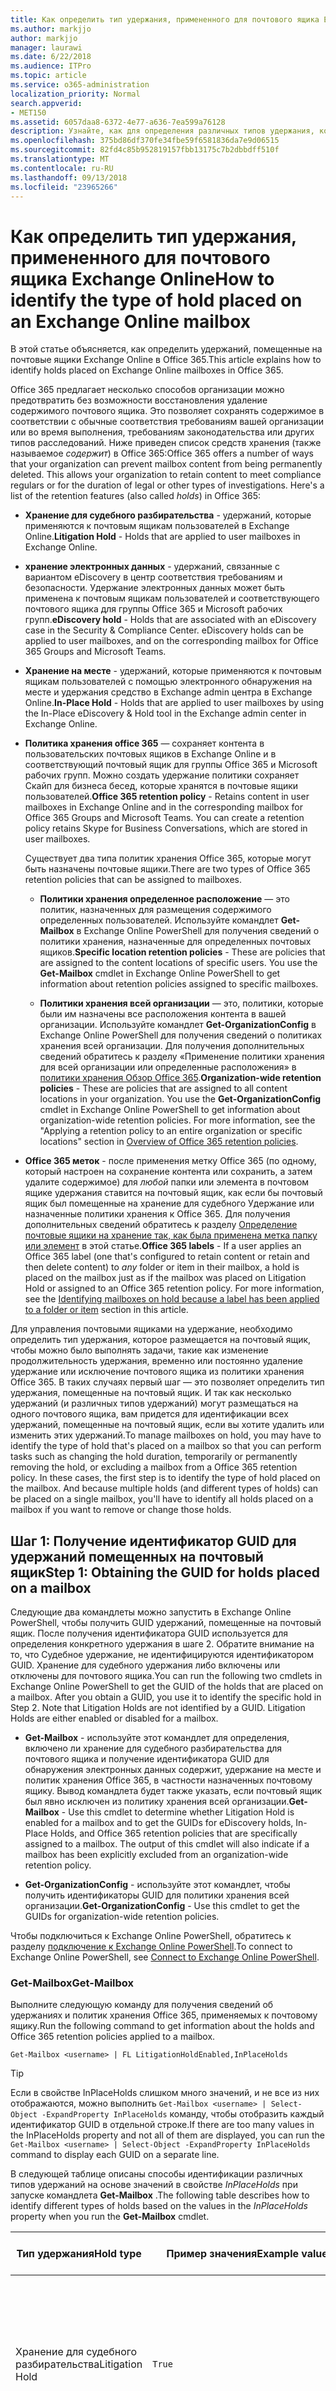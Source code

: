 ```yaml
---
title: Как определить тип удержания, примененного для почтового ящика Exchange Online
ms.author: markjjo
author: markjjo
manager: laurawi
ms.date: 6/22/2018
ms.audience: ITPro
ms.topic: article
ms.service: o365-administration
localization_priority: Normal
search.appverid:
- MET150
ms.assetid: 6057daa8-6372-4e77-a636-7ea599a76128
description: Узнайте, как для определения различных типов удержания, который можно поместить в почтовый ящик Office 365. Эти типы удержаний включают хранение для судебного разбирательства, удержание электронных данных и политики хранения Office 365. Вы также сможете определять, если пользователь была исключена из политики хранения всей организации
ms.openlocfilehash: 375bd86df370fe34fbe59f6581836da7e9d06515
ms.sourcegitcommit: 82fd4c85b952819157fbb13175c7b2dbbdff510f
ms.translationtype: MT
ms.contentlocale: ru-RU
ms.lasthandoff: 09/13/2018
ms.locfileid: "23965266"
---
```

# <a name="how-to-identify-the-type-of-hold-placed-on-an-exchange-online-mailbox"></a><span data-ttu-id="630e6-105">Как определить тип удержания, примененного для почтового ящика Exchange Online</span><span class="sxs-lookup"><span data-stu-id="630e6-105">How to identify the type of hold placed on an Exchange Online mailbox</span></span>

<span data-ttu-id="630e6-106">В этой статье объясняется, как определить удержаний, помещенные на почтовые ящики Exchange Online в Office 365.</span><span class="sxs-lookup"><span data-stu-id="630e6-106">This article explains how to identify holds placed on Exchange Online mailboxes in Office 365.</span></span>

<span data-ttu-id="630e6-p102">Office 365 предлагает несколько способов организации можно предотвратить без возможности восстановления удаление содержимого почтового ящика. Это позволяет сохранять содержимое в соответствии с обычные соответствия требованиям вашей организации или во время выполнения, требованиям законодательства или других типов расследований. Ниже приведен список средств хранения (также называемое *содержит*) в Office 365:</span><span class="sxs-lookup"><span data-stu-id="630e6-p102">Office 365 offers a number of ways that your organization can prevent mailbox content from being permanently deleted. This allows your organization to retain content to meet compliance regulars or for the duration of legal or other types of investigations. Here's a list of the retention features (also called *holds*) in Office 365:</span></span>

- <span data-ttu-id="630e6-110">**Хранение для судебного разбирательства** - удержаний, которые применяются к почтовым ящикам пользователей в Exchange Online.</span><span class="sxs-lookup"><span data-stu-id="630e6-110">**Litigation Hold** - Holds that are applied to user mailboxes in Exchange Online.</span></span>

- <span data-ttu-id="630e6-p103">**хранение электронных данных** - удержаний, связанные с вариантом eDiscovery в центр соответствия требованиям и безопасности. Удержание электронных данных может быть применена к почтовым ящикам пользователей и соответствующего почтового ящика для группы Office 365 и Microsoft рабочих групп.</span><span class="sxs-lookup"><span data-stu-id="630e6-p103">**eDiscovery hold** - Holds that are associated with an eDiscovery case in the Security & Compliance Center. eDiscovery holds can be applied to user mailboxes, and on the corresponding mailbox for Office 365 Groups and Microsoft Teams.</span></span>

- <span data-ttu-id="630e6-113">**Хранение на месте** - удержаний, которые применяются к почтовым ящикам пользователей с помощью электронного обнаружения на месте и удержания средство в Exchange admin центра в Exchange Online.</span><span class="sxs-lookup"><span data-stu-id="630e6-113">**In-Place Hold** - Holds that are applied to user mailboxes by using the In-Place eDiscovery & Hold tool in the Exchange admin center in Exchange Online.</span></span>

- <span data-ttu-id="630e6-p104">**Политика хранения office 365** — сохраняет контента в пользовательских почтовых ящиков в Exchange Online и в соответствующий почтовый ящик для группы Office 365 и Microsoft рабочих групп. Можно создать удержание политики сохраняет Скайп для бизнеса бесед, которые хранятся в почтовые ящики пользователей.</span><span class="sxs-lookup"><span data-stu-id="630e6-p104">**Office 365 retention policy** - Retains content in user mailboxes in Exchange Online and in the corresponding mailbox for Office 365 Groups and Microsoft Teams. You can create a retention policy retains Skype for Business Conversations, which are stored in user mailboxes.</span></span>

  <span data-ttu-id="630e6-116">Существует два типа политик хранения Office 365, которые могут быть назначены почтовые ящики.</span><span class="sxs-lookup"><span data-stu-id="630e6-116">There are two types of Office 365 retention policies that can be assigned to mailboxes.</span></span>

    - <span data-ttu-id="630e6-p105">**Политики хранения определенное расположение** — это политик, назначенных для размещения содержимого определенных пользователей. Используйте командлет **Get-Mailbox** в Exchange Online PowerShell для получения сведений о политики хранения, назначенные для определенных почтовых ящиков.</span><span class="sxs-lookup"><span data-stu-id="630e6-p105">**Specific location retention policies** - These are policies that are assigned to the content locations of specific users. You use the **Get-Mailbox** cmdlet in Exchange Online PowerShell to get information about retention policies assigned to specific mailboxes.</span></span>

    - <span data-ttu-id="630e6-p106">**Политики хранения всей организации** — это, политики, которые были им назначены все расположения контента в вашей организации. Используйте командлет **Get-OrganizationConfig** в Exchange Online PowerShell для получения сведений о политиках хранения всей организации. Для получения дополнительных сведений обратитесь к разделу «Применение политики хранения для всей организации или определенные расположения» в [политики хранения Обзор Office 365](retention-policies.md#applying-a-retention-policy-to-an-entire-organization-or-specific-locations).</span><span class="sxs-lookup"><span data-stu-id="630e6-p106">**Organization-wide retention policies** - These are policies that are assigned to all content locations in your organization. You use the **Get-OrganizationConfig** cmdlet in Exchange Online PowerShell to get information about organization-wide retention policies. For more information, see the "Applying a retention policy to an entire organization or specific locations" section in [Overview of Office 365 retention policies](retention-policies.md#applying-a-retention-policy-to-an-entire-organization-or-specific-locations).</span></span>

- <span data-ttu-id="630e6-p107">**Office 365 меток** - после применения метку Office 365 (по одному, который настроен на сохранение контента или сохранить, а затем удалите содержимое) для *любой* папки или элемента в почтовом ящике удержания ставится на почтовый ящик, как если бы почтовый ящик был помещенные на хранение для судебного Удержание или назначенные политики хранения к Office 365. Для получения дополнительных сведений обратитесь к разделу [Определение почтовые ящики на хранение так, как была применена метка папку или элемент](#identifying-mailboxes-on-hold-because-a-label-has-been-applied-to-a-folder-or-item) в этой статье.</span><span class="sxs-lookup"><span data-stu-id="630e6-p107">**Office 365 labels** - If a user applies an Office 365 label (one that's configured to retain content or retain and then delete content) to *any* folder or item in their mailbox, a hold is placed on the mailbox just as if the mailbox was placed on Litigation Hold or assigned to an Office 365 retention policy. For more information, see the [Identifying mailboxes on hold because a label has been applied to a folder or item](#identifying-mailboxes-on-hold-because-a-label-has-been-applied-to-a-folder-or-item) section in this article.</span></span>

<span data-ttu-id="630e6-p108">Для управления почтовыми ящиками на удержание, необходимо определить тип удержания, которое размещается на почтовый ящик, чтобы можно было выполнять задачи, такие как изменение продолжительность удержания, временно или постоянно удаление удержание или исключение почтового ящика из политики хранения Office 365. В таких случаях первый шаг — это позволяет определить тип удержания, помещенные на почтовый ящик. И так как несколько удержаний (и различных типов удержаний) могут размещаться на одного почтового ящика, вам придется для идентификации всех удержаний, помещенные на почтовый ящик, если вы хотите удалить или изменить этих удержаний.</span><span class="sxs-lookup"><span data-stu-id="630e6-p108">To manage mailboxes on hold, you may have to identify the type of hold that's placed on a mailbox so that you can perform tasks such as changing the hold duration, temporarily or permanently removing the hold, or excluding a mailbox from a Office 365 retention policy. In these cases, the first step is to identify the type of hold placed on the mailbox. And because multiple holds (and different types of holds) can be placed on a single mailbox, you'll have to identify all holds placed on a mailbox if you want to remove or change those holds.</span></span>

## <a name="step-1-obtaining-the-guid-for-holds-placed-on-a-mailbox"></a><span data-ttu-id="630e6-127">Шаг 1: Получение идентификатор GUID для удержаний помещенных на почтовый ящик</span><span class="sxs-lookup"><span data-stu-id="630e6-127">Step 1: Obtaining the GUID for holds placed on a mailbox</span></span>

<span data-ttu-id="630e6-p109">Следующие два командлеты можно запустить в Exchange Online PowerShell, чтобы получить GUID удержаний, помещенные на почтовый ящик. После получения идентификатора GUID используется для определения конкретного удержания в шаге 2. Обратите внимание на то, что Судебное удержание, не идентифицируются идентификатором GUID. Хранение для судебного удержания либо включены или отключены для почтового ящика.</span><span class="sxs-lookup"><span data-stu-id="630e6-p109">You can run the following two cmdlets in Exchange Online PowerShell to get the GUID of the holds that are placed on a mailbox. After you obtain a GUID, you use it to identify the specific hold in Step 2. Note that Litigation Holds are not identified by a GUID. Litigation Holds are either enabled or disabled for a mailbox.</span></span>

- <span data-ttu-id="630e6-p110">**Get-Mailbox** - используйте этот командлет для определения, включено ли хранение для судебного разбирательства для почтового ящика и получение идентификатора GUID для обнаружения электронных данных содержит, удержание на месте и политик хранения Office 365, в частности назначенных почтовому ящику. Вывод командлета будет также указать, если почтовый ящик был явно исключен из политику хранения всей организации.</span><span class="sxs-lookup"><span data-stu-id="630e6-p110">**Get-Mailbox** - Use this cmdlet to determine whether Litigation Hold is enabled for a mailbox and to get the GUIDs for eDiscovery holds, In-Place Holds, and Office 365 retention policies that are specifically assigned to a mailbox. The output of this cmdlet will also indicate if a mailbox has been explicitly excluded from an organization-wide retention policy.</span></span>

- <span data-ttu-id="630e6-134">**Get-OrganizationConfig** - используйте этот командлет, чтобы получить идентификаторы GUID для политики хранения всей организации.</span><span class="sxs-lookup"><span data-stu-id="630e6-134">**Get-OrganizationConfig** - Use this cmdlet to get the GUIDs for organization-wide retention policies.</span></span>

<span data-ttu-id="630e6-135">Чтобы подключиться к Exchange Online PowerShell, обратитесь к разделу [подключение к Exchange Online PowerShell](https://docs.microsoft.com/powershell/exchange/exchange-online/connect-to-exchange-online-powershell/connect-to-exchange-online-powershell?view=exchange-ps).</span><span class="sxs-lookup"><span data-stu-id="630e6-135">To connect to Exchange Online PowerShell, see [Connect to Exchange Online PowerShell](https://docs.microsoft.com/powershell/exchange/exchange-online/connect-to-exchange-online-powershell/connect-to-exchange-online-powershell?view=exchange-ps).</span></span>

### <a name="get-mailbox"></a><span data-ttu-id="630e6-136">Get-Mailbox</span><span class="sxs-lookup"><span data-stu-id="630e6-136">Get-Mailbox</span></span>

<span data-ttu-id="630e6-137">Выполните следующую команду для получения сведений об удержаниях и политик хранения Office 365, применяемых к почтовому ящику.</span><span class="sxs-lookup"><span data-stu-id="630e6-137">Run the following command to get information about the holds and Office 365 retention policies applied to a mailbox.</span></span>

```
Get-Mailbox <username> | FL LitigationHoldEnabled,InPlaceHolds
```

> [!TIP]
> <span data-ttu-id="630e6-138">Если в свойстве InPlaceHolds слишком много значений, и не все из них отображаются, можно выполнить `Get-Mailbox <username> | Select-Object -ExpandProperty InPlaceHolds` команду, чтобы отобразить каждый идентификатор GUID в отдельной строке.</span><span class="sxs-lookup"><span data-stu-id="630e6-138">If there are too many values in the InPlaceHolds property and not all of them are displayed, you can run the `Get-Mailbox <username> | Select-Object -ExpandProperty InPlaceHolds` command to display each GUID on a separate line.</span></span>

<span data-ttu-id="630e6-139">В следующей таблице описаны способы идентификации различных типов удержаний на основе значений в свойстве *InPlaceHolds* при запуске командлета **Get-Mailbox** .</span><span class="sxs-lookup"><span data-stu-id="630e6-139">The following table describes how to identify different types of holds based on the values in the *InPlaceHolds* property when you run the **Get-Mailbox** cmdlet.</span></span>


|<span data-ttu-id="630e6-140">Тип удержания</span><span class="sxs-lookup"><span data-stu-id="630e6-140">Hold type</span></span>  |<span data-ttu-id="630e6-141">Пример значения</span><span class="sxs-lookup"><span data-stu-id="630e6-141">Example value</span></span>  |<span data-ttu-id="630e6-142">Как определить удержания</span><span class="sxs-lookup"><span data-stu-id="630e6-142">How to identify the hold</span></span>  |
|---------|---------|---------|
|<span data-ttu-id="630e6-143">Хранение для судебного разбирательства</span><span class="sxs-lookup"><span data-stu-id="630e6-143">Litigation Hold</span></span>     |    `True`     |     <span data-ttu-id="630e6-144">Хранение для судебного разбирательства включен для почтового ящика, если свойство *LitigationHoldEnabled* имеет значение `True`.</span><span class="sxs-lookup"><span data-stu-id="630e6-144">Litigation Hold is enabled for a mailbox if the *LitigationHoldEnabled* property is set to `True`.</span></span>    |
|<span data-ttu-id="630e6-145">Удержание электронных данных</span><span class="sxs-lookup"><span data-stu-id="630e6-145">eDiscovery hold</span></span>     |  `UniH7d895d48-7e23-4a8d-8346-533c3beac15d`       |   <span data-ttu-id="630e6-p111">*Свойство InPlaceHolds* содержит идентификатор GUID для любого удержания, связанные с вариантом eDiscovery в центр соответствия требованиям и безопасности. Чтобы узнать, это удержание электронных данных, так как код GUID начинается с `UniH` префикс (который обозначает единой хранения).</span><span class="sxs-lookup"><span data-stu-id="630e6-p111">The *InPlaceHolds property* contains the GUID of any hold associated with an eDiscovery case in the Security & Compliance Center. You can tell this is an eDiscovery hold because the GUID starts with the `UniH` prefix (which denotes a Unified Hold).</span></span>      |
|<span data-ttu-id="630e6-148">Хранение на месте</span><span class="sxs-lookup"><span data-stu-id="630e6-148">In-Place Hold</span></span>     |     `c0ba3ce811b6432a8751430937152491` <br/> <span data-ttu-id="630e6-149">или</span><span class="sxs-lookup"><span data-stu-id="630e6-149">or</span></span> <br/> `cld9c0a984ca74b457fbe4504bf7d3e00de`  |     <span data-ttu-id="630e6-p112">Свойство *InPlaceHolds* содержит идентификатор GUID режима сохранения, помещенные на почтовый ящик. Чтобы узнать, это хранение на месте, так как код GUID не начинается с префикса или начинается с `cld` префикса.</span><span class="sxs-lookup"><span data-stu-id="630e6-p112">The *InPlaceHolds* property contains the GUID of the In-Place Hold that's placed on the mailbox. You can tell this is an In-Place Hold because the GUID either doesn't start with a prefix or it starts with the `cld` prefix.</span></span>     |
|<span data-ttu-id="630e6-152">Политика хранения Office 365, в частности применяется к почтовому ящику</span><span class="sxs-lookup"><span data-stu-id="630e6-152">Office 365 retention policy specifically applied to the mailbox</span></span>     |    `mbxcdbbb86ce60342489bff371876e7f224:1` <br/> <span data-ttu-id="630e6-153">или</span><span class="sxs-lookup"><span data-stu-id="630e6-153">or</span></span> <br/> `skp127d7cf1076947929bf136b7a2a8c36f:3`     |     <span data-ttu-id="630e6-p113">Свойство InPlaceHolds содержит GUID политики хранения любого заданного расположения, которая применяется к почтовому ящику. Можно определить политики хранения, так как код GUID начинается с `mbx` или `skp` префикса. `skp` Префикс указывает, что политика хранения применяется к Скайп для бизнеса бесед в почтовый ящик пользователя.</span><span class="sxs-lookup"><span data-stu-id="630e6-p113">The InPlaceHolds property contains GUIDs of any specific location retention policy that's applied to the mailbox. You can identify retention policies because the GUID starts with the `mbx` or the `skp` prefix. The `skp` prefix indicates that the retention policy is applied to Skype for Business conversations in the user's mailbox.</span></span>    |
|<span data-ttu-id="630e6-157">Исключить из политики хранения всей организации Office 365</span><span class="sxs-lookup"><span data-stu-id="630e6-157">Excluded from an organization-wide Office 365 retention policy</span></span>     |   `-mbxe9b52bf7ab3b46a286308ecb29624696`      |     <span data-ttu-id="630e6-158">Если почтовый ящик исключены из политики хранения всей организации Office 365, идентификатор GUID для почтового ящика исключается из политики хранения отображаемое в свойстве InPlaceHolds и отмечаются `-mbx` префикса.</span><span class="sxs-lookup"><span data-stu-id="630e6-158">If a mailbox is excluded from an organization-wide Office 365 retention policy, the GUID for the retention policy the mailbox is excluded from is displayed in the InPlaceHolds property and is identified by the `-mbx` prefix.</span></span>    |

### <a name="get-organizationconfig"></a><span data-ttu-id="630e6-159">Get-OrganizationConfig</span><span class="sxs-lookup"><span data-stu-id="630e6-159">Get-OrganizationConfig</span></span>
<span data-ttu-id="630e6-p114">Если свойство *InPlaceHolds* пустое при запуске командлета **Get-Mailbox** , по-прежнему могут существовать один или несколько всей организации Office 365 политики хранения применяется к почтовому ящику. Выполните следующую команду в Exchange Online PowerShell, чтобы получить список идентификаторов GUID для политики хранения всей организации Office 365.</span><span class="sxs-lookup"><span data-stu-id="630e6-p114">If the *InPlaceHolds* property is empty when you run the **Get-Mailbox** cmdlet, there still may be one or more organization-wide Office 365 retention policies applied to the mailbox. Run the following command in Exchange Online PowerShell to get a list of GUIDs for organization-wide Office 365 retention policies.</span></span>

```
Get-OrganizationConfig | FL InPlaceHolds
```

> [!TIP]
> <span data-ttu-id="630e6-162">Если в свойстве InPlaceHolds слишком много значений, и не все из них отображаются, можно выполнить `Get-OrganizationConfig | Select-Object -ExpandProperty InPlaceHolds` команду, чтобы отобразить каждый идентификатор GUID в отдельной строке.</span><span class="sxs-lookup"><span data-stu-id="630e6-162">If there are too many values in the InPlaceHolds property and not all of them are displayed, you can run the `Get-OrganizationConfig | Select-Object -ExpandProperty InPlaceHolds` command to display each GUID on a separate line.</span></span>

<span data-ttu-id="630e6-163">В следующей таблице описаны различные типы удержаний всей организации, а также для идентификации каждого типа на основании идентификаторы GUID, содержащихся в свойстве *InPlaceHolds* при запуске командлета **Get-OrganizationConfig** .</span><span class="sxs-lookup"><span data-stu-id="630e6-163">The following table describes the different types of organization-wide holds and how to identify each type based on the GUIDs contained in *InPlaceHolds* property when you run the **Get-OrganizationConfig** cmdlet.</span></span>


|<span data-ttu-id="630e6-164">Тип удержания</span><span class="sxs-lookup"><span data-stu-id="630e6-164">Hold type</span></span>  |<span data-ttu-id="630e6-165">Пример значения</span><span class="sxs-lookup"><span data-stu-id="630e6-165">Example value</span></span>  |<span data-ttu-id="630e6-166">Описание</span><span class="sxs-lookup"><span data-stu-id="630e6-166">Description</span></span>  |
|---------|---------|---------|
|<span data-ttu-id="630e6-167">Office 365 хранения политики применены к почтовые ящики Exchange, общих папок Exchange или группам чаты</span><span class="sxs-lookup"><span data-stu-id="630e6-167">Office 365 retention policies applied to Exchange mailboxes, Exchange public folders, and Teams chats</span></span>    |      `mbx7cfb30345d454ac0a989ab3041051209:2`   |   <span data-ttu-id="630e6-p115">Политики хранения всей организации применяются к почтовым ящикам Exchange, общие папки Exchange и чаты 1xN в группах Microsoft идентифицируются по GUID, начинающиеся со `mbx` префикса. Обратите внимание на то, что 1xN чаты хранятся в почтовом ящике отдельных чата участникам.</span><span class="sxs-lookup"><span data-stu-id="630e6-p115">Organization-wide retention policies applied to Exchange mailboxes, Exchange public folders, and 1xN chats in Microsoft Teams are identified by GUIDs that start with the `mbx` prefix. Note that 1xN chats are stored in the mailbox of the individual chat participants.</span></span>      |
|<span data-ttu-id="630e6-170">Office 365 хранения политики, применяемые к сообщениям, канал группы Office 365 и рабочих групп</span><span class="sxs-lookup"><span data-stu-id="630e6-170">Office 365 retention policy applied to Office 365 Groups and Teams channel messages</span></span>     |   `grp1a0a132ee8944501a4bb6a452ec31171:3`      |    <span data-ttu-id="630e6-p116">Политики хранения всей организации, применяемые к группам Office 365 и сообщения в группах Microsoft идентифицируются по GUID, начинающиеся со `grp` префикса. Обратите внимание на то, что сообщения хранятся в почтовом ящике группы, связанный с группы разработчиков Microsoft.</span><span class="sxs-lookup"><span data-stu-id="630e6-p116">Organization-wide retention policies applied to Office 365 groups and channel messages in Microsoft Teams are identified by GUIDs that start with the `grp` prefix. Note that channel messages are stored in the group mailbox that is associated with a Microsoft Team.</span></span>     |

<span data-ttu-id="630e6-173">Дополнительные политики хранения сведения, применяемые к группам Майкрософт содержатся в разделе» Расположение команды « [Обзор политик хранения](retention-policies.md#applying-a-retention-policy-to-an-entire-organization-or-specific-locations).</span><span class="sxs-lookup"><span data-stu-id="630e6-173">For more information retention policies applied to Microsoft Teams, see the "Teams location" section [Overview of retention policies](retention-policies.md#applying-a-retention-policy-to-an-entire-organization-or-specific-locations).</span></span>

### <a name="understanding-the-format-of-the-inplaceholds-value-for-retention-policies"></a><span data-ttu-id="630e6-174">Общие сведения о формате значение InPlaceHolds для политики хранения</span><span class="sxs-lookup"><span data-stu-id="630e6-174">Understanding the format of the InPlaceHolds value for retention policies</span></span>

<span data-ttu-id="630e6-p117">В дополнение к префикс (mbx, skp или группу), идентифицирующее элемент в свойство InPlaceHolds как политики хранения к Office 365 значение также содержит суффикс, идентифицирующий тип действия хранения, настроенной для политики. Например суффикс действие выделяется полужирным шрифтом в следующих примерах:</span><span class="sxs-lookup"><span data-stu-id="630e6-p117">In addition to the prefix (mbx, skp, or grp) that identifies an item in the InPlaceHolds property as an Office 365 retention policy, the value also contains a suffix that identifies the type of retention action that's configured for the policy. For example, the action suffix is highlighted in bold type in the following examples:</span></span>

   <span data-ttu-id="630e6-177">`skp127d7cf1076947929bf136b7a2a8c36f`**: 1**</span><span class="sxs-lookup"><span data-stu-id="630e6-177">`skp127d7cf1076947929bf136b7a2a8c36f`**:1**</span></span>

   <span data-ttu-id="630e6-178">`mbx7cfb30345d454ac0a989ab3041051209`**: 2**</span><span class="sxs-lookup"><span data-stu-id="630e6-178">`mbx7cfb30345d454ac0a989ab3041051209`**:2**</span></span>

   <span data-ttu-id="630e6-179">`grp1a0a132ee8944501a4bb6a452ec31171`**: 3**</span><span class="sxs-lookup"><span data-stu-id="630e6-179">`grp1a0a132ee8944501a4bb6a452ec31171`**:3**</span></span>

<span data-ttu-id="630e6-180">В следующей таблице приведены три возможных хранения действия:</span><span class="sxs-lookup"><span data-stu-id="630e6-180">The following table defines the three possible retention actions:</span></span>

|<span data-ttu-id="630e6-181">Значение</span><span class="sxs-lookup"><span data-stu-id="630e6-181">Value</span></span>  |<span data-ttu-id="630e6-182">Описание</span><span class="sxs-lookup"><span data-stu-id="630e6-182">Description</span></span>  |
|---------|---------|
|<span data-ttu-id="630e6-183">**1**</span><span class="sxs-lookup"><span data-stu-id="630e6-183">**1**</span></span>     | <span data-ttu-id="630e6-184">Указывает, что политика хранения настроена для удаления элементов; политика не сохраняет элементов.</span><span class="sxs-lookup"><span data-stu-id="630e6-184">Indicates the retention policy is configured to delete items; the policy doesn't retain items.</span></span>        |
|<span data-ttu-id="630e6-185">**2**</span><span class="sxs-lookup"><span data-stu-id="630e6-185">**2**</span></span>    |    <span data-ttu-id="630e6-186">Указывает, что политика хранения настроена для хранения элементов; политика не удаляет элементы, по истечении срока хранения.</span><span class="sxs-lookup"><span data-stu-id="630e6-186">Indicates the retention policy is configured to hold items; the policy doesn't delete items after the retention period expires.</span></span>     |
|<span data-ttu-id="630e6-187">**3**</span><span class="sxs-lookup"><span data-stu-id="630e6-187">**3**</span></span>     |   <span data-ttu-id="630e6-188">Указывает, что политика хранения, настроенная для хранения элементов и удалять их по истечении срока хранения.</span><span class="sxs-lookup"><span data-stu-id="630e6-188">Indicates the retention policy is configured to hold items and then delete them after the retention period expires.</span></span>      |

<span data-ttu-id="630e6-189">Дополнительные сведения о действиях хранения обратитесь к разделу «Сохранение содержимого в течение определенного периода времени» в статье [Overview of политики хранения](retention-policies.md#retaining-content-for-a-specific-period-of-time).</span><span class="sxs-lookup"><span data-stu-id="630e6-189">For more information about retention actions, see the "Retaining content for a specific period of time" section in [Overview of retention policies](retention-policies.md#retaining-content-for-a-specific-period-of-time).</span></span>
   
## <a name="step-2-using-the-guid-to-identify-the-hold"></a><span data-ttu-id="630e6-190">Шаг 2: Использование GUID для обнаружения удержания</span><span class="sxs-lookup"><span data-stu-id="630e6-190">Step 2: Using the GUID to identify the hold</span></span>

<span data-ttu-id="630e6-p118">После получения идентификатора GUID для удержания, применяемый к почтовому ящику, следующим шагом является используйте этот идентификатор GUID для идентификации удержания. Приведенные ниже показано, как определить имя удержания (и другие сведения) с помощью удержания GUID.</span><span class="sxs-lookup"><span data-stu-id="630e6-p118">After you obtain the GUID for a hold that is applied to a mailbox, the next step is to use that GUID to identify the hold. The following sections show how to identify the name of the hold (and other information) by using the hold GUID.</span></span>

### <a name="ediscovery-holds"></a><span data-ttu-id="630e6-193">содержит eDiscovery</span><span class="sxs-lookup"><span data-stu-id="630e6-193">eDiscovery holds</span></span>

<span data-ttu-id="630e6-p119">Выполните следующие команды в безопасности & PowerShell центр соответствия требованиям для идентификации удержание электронных данных, которая применяется к почтовому ящику. Идентификатор GUID (не включая префикс UniH) для обнаружения электронных данных разбирательства был определен на шаге 1. Первая команда создает переменную, которая содержит сведения об удержании; Эта переменная используется в другие команды. Вторая команда отображает имя случая обнаружения электронных данных, связанного с удержания. Третий команда отображает имени удержания и список почтовых ящиков, которой применяется удержания.</span><span class="sxs-lookup"><span data-stu-id="630e6-p119">Run the following commands in Security & Compliance Center PowerShell to identify an eDiscovery hold that's applied to the mailbox. Use the GUID (not including the UniH prefix) for the eDiscovery hold that you identified in Step 1. The first command creates a variable that contains information about the hold; this variable is used in the other commands. The second command displays the name of the eDiscovery case the hold is associated with. The third command displays the name of the hold and a list of the mailboxes the hold applies to.</span></span>

```
$CaseHold = Get-CaseHoldPolicy <hold GUID without prefix>
```

```
Get-ComplianceCase $CaseHold.CaseId | FL Name
```

```
$CaseHold | FL Name,ExchangeLocation
```

<span data-ttu-id="630e6-199">Чтобы подключиться к безопасности и соответствия требованиям центр PowerShell, обратитесь к разделу [подключение к Office 365 безопасность и соответствие требованиям центр PowerShell](https://docs.microsoft.com/powershell/exchange/office-365-scc/connect-to-scc-powershell/connect-to-scc-powershell?view=exchange-ps).</span><span class="sxs-lookup"><span data-stu-id="630e6-199">To connect to Security & Compliance Center PowerShell, see  [Connect to Office 365 Security & Compliance Center PowerShell](https://docs.microsoft.com/powershell/exchange/office-365-scc/connect-to-scc-powershell/connect-to-scc-powershell?view=exchange-ps).</span></span>

### <a name="in-place-holds"></a><span data-ttu-id="630e6-200">Хранение на месте</span><span class="sxs-lookup"><span data-stu-id="630e6-200">In-Place Holds</span></span>

<span data-ttu-id="630e6-p120">Выполните следующую команду в Exchange Online PowerShell для идентификации хранение на месте, которая применяется к почтовому ящику. Используйте идентификатор GUID для хранения на месте, который был определен на шаге 1. Команда отображает имени удержания и список почтовых ящиков, которой применяется удержания.</span><span class="sxs-lookup"><span data-stu-id="630e6-p120">Run the following command in Exchange Online PowerShell to identify the In-Place Hold that's applied to the mailbox. Use the GUID for the In-Place Hold that you identified in Step 1. The command displays the name of the hold and a list of the mailboxes the hold applies to.</span></span>

```
Get-MailboxSearch -InPlaceHoldIdentity <hold GUID> | FL Name,SourceMailboxes
```
<span data-ttu-id="630e6-204">Обратите внимание, если идентификатор GUID для хранения на месте начинается с `cld` префиксов, обязательно включите префикс при выполнении предыдущей команды.</span><span class="sxs-lookup"><span data-stu-id="630e6-204">Note that if the GUID for the In-Place Hold starts with the `cld` prefix, be sure to include the prefix when running the previous command.</span></span>

### <a name="office-365-retention-policies"></a><span data-ttu-id="630e6-205">Политики хранения Office 365</span><span class="sxs-lookup"><span data-stu-id="630e6-205">Office 365 retention policies</span></span>

<span data-ttu-id="630e6-p121">Выполните следующую команду в безопасности и соответствия требованиям центр PowerShell удостоверения политики хранения Office 365 (всей организации или определенного расположения), которая применяется к почтовому ящику. Используйте идентификатор GUID (не включая префикс mbx, skp или группу или суффикс действие), который был определен на шаге 1.</span><span class="sxs-lookup"><span data-stu-id="630e6-p121">Run the following command in Security & Compliance Center PowerShell to identity the Office 365 retention policy (organization-wide or specific location) that's applied to the mailbox. Use the GUID (not including the mbx, skp, or grp prefix or the action suffix) that you identified in Step 1.</span></span>

```
Get-RetentionCompliancePolicy <hold GUID without prefix or suffix> -DistributionDetail  | FL Name,*Location
```

## <a name="identifying-mailboxes-on-hold-because-a-label-has-been-applied-to-a-folder-or-item"></a><span data-ttu-id="630e6-208">Идентификационные почтовые ящики на хранение так, как была применена метка папку или элемент</span><span class="sxs-lookup"><span data-stu-id="630e6-208">Identifying mailboxes on hold because a label has been applied to a folder or item</span></span>

<span data-ttu-id="630e6-p122">Каждый раз, когда пользователь применяет метки, который настроен на сохранение контента или сохранить, а затем удалите содержимое в любую папку или элемент в свой почтовый ящик, свойства почтового ящика *ComplianceTagHoldApplied* имеет значение **True**. В этом случае считается, что почтовый ящик будет отложен, как если он был помещенные на хранение для судебного разбирательства или назначенные политики хранения к Office 365. Если свойство *ComplianceTagHoldApplied* имеет значение **True**, могут возникнуть следующие действия:</span><span class="sxs-lookup"><span data-stu-id="630e6-p122">Whenever a user applies a label that's configured to retain content or retain and then delete content to any folder or item in their mailbox, the *ComplianceTagHoldApplied* mailbox property is set to **True**. When this happens, the mailbox is considered to be on hold, just as if it was placed on Litigation Hold or assigned to an Office 365 retention policy. When the *ComplianceTagHoldApplied* property is set to **True**, the following things may occur:</span></span>

- <span data-ttu-id="630e6-212">При удалении почтового ящика или учетной записи пользователя Office 365 пользователя почтового ящика становится [неактивного почтового ящика](inactive-mailboxes-in-office-365.md).</span><span class="sxs-lookup"><span data-stu-id="630e6-212">If the mailbox or the user's Office 365 user account is deleted, the mailbox becomes an [inactive mailbox](inactive-mailboxes-in-office-365.md).</span></span>
- <span data-ttu-id="630e6-213">Не сможет отключить почтового ящика (основной почтовый ящик или архивного почтового ящика, если он включен).</span><span class="sxs-lookup"><span data-stu-id="630e6-213">You won't be able to disable the mailbox (either the primary mailbox or the archive mailbox, if it's enabled).</span></span>
- <span data-ttu-id="630e6-p123">Больше, чем предполагалось может храниться элементов в почтовом ящике. Тем, что почтовый ящик находится на удержании и таким образом элементов не будут окончательно удалены (очищены).</span><span class="sxs-lookup"><span data-stu-id="630e6-p123">Items in the mailbox may be retained longer than expected. This is because the mailbox is on hold and therefore no items will be permanently deleted (purged).</span></span>

<span data-ttu-id="630e6-216">Чтобы просмотреть значение свойства *ComplianceTagHoldApplied* , выполните следующую команду в Exchange Online PowerShell:</span><span class="sxs-lookup"><span data-stu-id="630e6-216">To view the value of the *ComplianceTagHoldApplied* property, run the following command in Exchange Online PowerShell:</span></span>

```
Get-Mailbox <username> |FL ComplianceTagHoldApplied
```

<span data-ttu-id="630e6-217">Дополнительные сведения о подписи можно [меток Обзор Office 365](labels.md).</span><span class="sxs-lookup"><span data-stu-id="630e6-217">For more information about labels, see [Overview of Office 365 labels](labels.md).</span></span>

## <a name="managing-mailboxes-on-delay-hold"></a><span data-ttu-id="630e6-218">Управление почтовыми ящиками на задержку удержания</span><span class="sxs-lookup"><span data-stu-id="630e6-218">Managing mailboxes on delay hold</span></span>

<span data-ttu-id="630e6-p124">После любого типа удержания из почтового ящика, значение свойства почтового ящика *DelayHoldApplied* имеет значение **True**. Называется *Задержка удержания* и означает, что фактическое удаление удержания задерживается 30 дней предотвратить удаляется без возможности восстановления данных (очистка) из почтового ящика. Администраторы дает возможность поиска или восстановить элементы почтовых ящиков, которые будут очищены по истечении фактически будет снято удержание. Когда удержания задержки располагается на почтовый ящик, почтовый ящик по-прежнему считается при удержании в течение неограниченного периода времени, как было ли почтовый ящик на хранение для судебного разбирательства. Через 30 дней после истечения срока действия delay удержания и Office 365 автоматически попытаться удалить удержание delay (путем установки свойства *DelayHoldApplied* значение **False**), чтобы фактически снято удержание. После того как *DelayHoldApplied* свойство значение **False**элементов, помеченных для удаления, будут очищены последующей обработки помощником для управляемых папок почтового ящика.</span><span class="sxs-lookup"><span data-stu-id="630e6-p124">After any type of hold is removed from a mailbox, the value of the *DelayHoldApplied* mailbox property is set to **True**. This is called a *delay hold* and means that the actual removal of the hold is delayed for 30 days to prevent data from being permanently deleted (purged) from the mailbox. This gives admins an opportunity to search for or recover mailbox items that will be purged after the hold is actually removed. When a delay hold is placed on the mailbox, the mailbox is still considered to be on hold for an unlimited duration, as if the mailbox was on Litigation Hold. After 30 days, the delay hold expires, and Office 365 will automatically attempt to remove the delay hold (by setting the *DelayHoldApplied* property to **False**) so that the hold will be actually removed. After the *DelayHoldApplied* property to **False**, items that are marked for removal will be purged the next time the mailbox is processed by the Managed Folder Assistant.</span></span>

<span data-ttu-id="630e6-225">Чтобы просмотреть значение для свойства *DelayHoldApplied* для почтового ящика, выполните следующую команду в Exchange Online PowerShell.</span><span class="sxs-lookup"><span data-stu-id="630e6-225">To view the value for the *DelayHoldApplied* property for a mailbox, run the following command in Exchange Online PowerShell.</span></span>

```
Get-Mailbox <username> | FL DelayHoldApplied
```

<span data-ttu-id="630e6-226">Для удаления удержания задержка до истечения срока действия, можно выполнить следующую команду в Exchange Online PowerShell:</span><span class="sxs-lookup"><span data-stu-id="630e6-226">To remove the delay hold before it expires, you can run the following command in Exchange Online PowerShell:</span></span> 
 
```
Set-Mailbox <username> -RemoveDelayHoldApplied
```
<span data-ttu-id="630e6-227">Обратите внимание на то, что вам должна быть назначена роль юридическое удержание в Exchange Online для использования параметра *RemoveDelayHoldApplied*</span><span class="sxs-lookup"><span data-stu-id="630e6-227">Note that you must be assigned the Legal Hold role in Exchange Online to use the *RemoveDelayHoldApplied* parameter</span></span> 

<span data-ttu-id="630e6-228">Чтобы удалить удержание задержка на неактивного почтового ящика, выполните следующую команду в Exchange Online PowerShell:</span><span class="sxs-lookup"><span data-stu-id="630e6-228">To remove the delay hold on an inactive mailbox, run the following command in Exchange Online PowerShell:</span></span>

```
Set-Mailbox <DN or Exchange GUID> -InactiveMailbox -RemoveDelayHoldApplied
```

> [!TIP]
> <span data-ttu-id="630e6-p125">Чтобы указать неактивного почтового ящика в предыдущей команде рекомендуется использовать его значение различающееся имя или идентификатор GUID Exchange. С помощью одного из следующих значений помогает предотвратить случайно указание неверный почтовый ящик.</span><span class="sxs-lookup"><span data-stu-id="630e6-p125">The best way to specify an inactive mailbox in the previous command is to use its Distinguished Name or Exchange GUID value. Using one of these values helps prevent accidentally specifying the wrong mailbox.</span></span> 

## <a name="next-steps"></a><span data-ttu-id="630e6-231">Дальнейшие действия</span><span class="sxs-lookup"><span data-stu-id="630e6-231">Next steps</span></span>

<span data-ttu-id="630e6-p126">После определения удержаний, которые применяются к почтовому ящику может выполнять задачи, такие как изменить продолжительность удержания, временно или окончательно удалить удержание или в случае политики хранения Office 365, за исключением неактивного почтового ящика из политики. Дополнительные сведения о выполнении задачи, связанные с удержаний можно один из следующих разделов:</span><span class="sxs-lookup"><span data-stu-id="630e6-p126">After you identify the holds that are applied to a mailbox, you can perform tasks such as changing the duration of the hold, temporarily or permanently removing the hold, or in the case of Office 365 retention policies, excluding an inactive mailbox from the policy. For more information about performing tasks related to holds, see the one of the following topics:</span></span>

- <span data-ttu-id="630e6-p127">Запустите [Set RetentionCompliancePolicy - AddExchangeLocationException \<почтовый ящик пользователя >](https://docs.microsoft.com/powershell/module/exchange/policy-and-compliance-retention/Set-RetentionCompliancePolicy?view=exchange-ps) в безопасности & PowerShell центр соответствия исключать почтового ящика из политики хранения всей организации Office 365. Обратите внимание на то, что эта команда может использоваться только для политик хранения которых значение свойства *ExchangeLocation* равняется `All`.</span><span class="sxs-lookup"><span data-stu-id="630e6-p127">Run the [Set-RetentionCompliancePolicy -AddExchangeLocationException \<user mailbox>](https://docs.microsoft.com/powershell/module/exchange/policy-and-compliance-retention/Set-RetentionCompliancePolicy?view=exchange-ps) command in Security & Compliance Center PowerShell to exclude a mailbox from an organization-wide Office 365 retention policy. Note that this command can only be used for retention policies where the value for the *ExchangeLocation* property equals `All`.</span></span>

- <span data-ttu-id="630e6-236">Запустите [Set-Mailbox - ExcludeFromOrgHolds \<хранение GUID без префикса или суффикса >](https://docs.microsoft.com/powershell/module/exchange/mailboxes/set-mailbox?view=exchange-ps) в Exchange Online PowerShell, чтобы исключить неактивного почтового ящика из политики хранения всей организации Office 365.</span><span class="sxs-lookup"><span data-stu-id="630e6-236">Run the [Set-Mailbox -ExcludeFromOrgHolds \<hold GUID without prefix or suffix>](https://docs.microsoft.com/powershell/module/exchange/mailboxes/set-mailbox?view=exchange-ps) command in Exchange Online PowerShell to exclude an inactive mailbox from an organization-wide Office 365 retention policy.</span></span>

- [<span data-ttu-id="630e6-237">Изменить продолжительность удержания для неактивного почтового ящика в Office 365</span><span class="sxs-lookup"><span data-stu-id="630e6-237">Change the hold duration for an inactive mailbox in Office 365</span></span>](change-the-hold-duration-for-an-inactive-mailbox.md)

- [<span data-ttu-id="630e6-238">Удаление неактивного почтового ящика в Office 365</span><span class="sxs-lookup"><span data-stu-id="630e6-238">Delete an inactive mailbox in Office 365</span></span>](delete-an-inactive-mailbox.md)

- [<span data-ttu-id="630e6-239">Удаление элементов в папке "Элементы с возможностью восстановления" облачных почтовых ящиков на удержании</span><span class="sxs-lookup"><span data-stu-id="630e6-239">Delete items in the Recoverable Items folder of cloud-based mailboxes on hold</span></span>](delete-items-in-the-recoverable-items-folder-of-mailboxes-on-hold.md)
